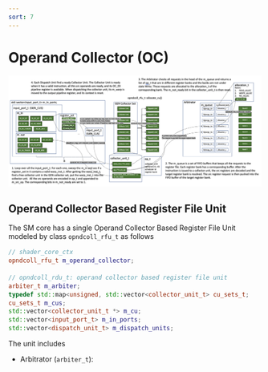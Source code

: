 ```yaml
---
sort: 7
---
```

# Operand Collector (OC)

![Image](./figures/OC.PNG)

## Operand Collector Based Register File Unit

The SM core has a single Operand Collector Based Register File Unit modeled by class `opndcoll_rfu_t` as follows
```c++
// shader_core_ctx
opndcoll_rfu_t m_operand_collector;

// opndcoll_rdu_t: operand collector based register file unit
arbiter_t m_arbiter;
typedef std::map<unsigned, std::vector<collector_unit_t> cu_sets_t;
cu_sets_t m_cus;
std::vector<collector_unit_t *> m_cu;
std::vector<input_port_t> m_in_ports;
std::vector<dispatch_unit_t> m_dispatch_units;
```

The unit includes 
* Arbitrator (`arbiter_t`): 
